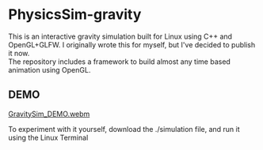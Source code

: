 # **PhysicsSim-gravity**   
This is an interactive gravity simulation built for Linux using C++ and OpenGL+GLFW. I originally wrote this for myself, but I've decided to publish it now.   
The repository includes a framework to build almost any time based animation using OpenGL.

## **DEMO**   
[GravitySim_DEMO.webm](https://github.com/DarkOriole4/PhysicsSim-gravity/assets/105799574/4f4956cb-1376-46a0-8217-ad83f1786f85)

To experiment with it yourself, download the ./simulation file, and run it using the Linux Terminal
